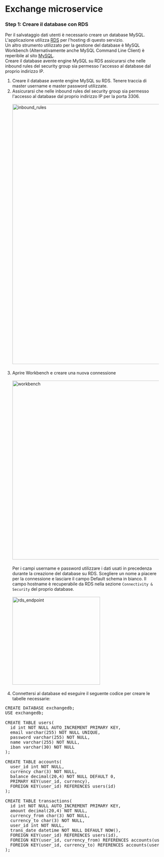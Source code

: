 
# Exchange microservice

### Step 1: Creare il database con RDS

Per il salvataggio dati utenti è necessario creare un database MySQL. L'applicazione utilizza [RDS](https://us-east-2.console.aws.amazon.com/rds/home) per l'hosting di questo servizio. <br>
Un altro strumento utilizzato per la gestione del database è MySQL Workbench (Alternativamente anche MySQL Command Line Client) è reperibile al sito [MySQL](https://dev.mysql.com/downloads/). <br>
Creare il database avente engine MySQL su RDS assicurarsi che nelle inbound rules del security group sia permesso l'accesso al database dal proprio indirizzo IP. <br>

<ol>
  <li> Creare il database avente engine MySQL su RDS. Tenere traccia di master username e master password utilizzate. </li>
  <li> Assicurarsi che nelle inbound rules del security group sia permesso l'accesso al database dal proprio indirizzo IP per la porta 3306. 
    <br>
    <br>
    <img width="850" alt="inbound_rules" src="https://user-images.githubusercontent.com/82449626/132405072-16fe8a1e-3714-48aa-bb82-037342c262d8.png">
    <br>
    <br>
  </li>
  <li> Aprire Workbench e creare una nuova connessione 
    <br>
    <br>
    <img width="585" alt="workbench" src="https://user-images.githubusercontent.com/82449626/132406617-34928e4b-9e33-4599-8117-543c4e3e376a.png"> 
    <br>
    <br>
       Per i campi username e password utilizzare i dati usati in precedenza durante la creazione del database su RDS. Scegliere un nome a piacere per la connessione e lasciare il campo Default schema in bianco. Il campo hostname è recuperabile da RDS nella sezione <code>Connectivity & Security</code> del proprio database.
    <br>
    <br>
    <img width="287" alt="rds_endpoint" src="https://user-images.githubusercontent.com/82449626/132408340-01c92f9c-9ac8-4d0d-b7e6-b01955c47c23.png">
    <br>
    <br>
  </li>
  <li> Connettersi al database ed eseguire il seguente codice per creare le tabelle necessarie: </li>
</ol>

<pre>
CREATE DATABASE exchangedb;
USE exchangedb;

CREATE TABLE users(
  id int NOT NULL AUTO_INCREMENT PRIMARY KEY,  
  email varchar(255) NOT NULL UNIQUE,  
  password varchar(255) NOT NULL,  
  name varchar(255) NOT NULL,  
  iban varchar(30) NOT NULL  
);  

CREATE TABLE accounts(  
  user_id int NOT NULL,  
  currency char(3) NOT NULL,  
  balance decimal(20,4) NOT NULL DEFAULT 0,  
  PRIMARY KEY(user_id, currency),  
  FOREIGN KEY(user_id) REFERENCES users(id)  
);

CREATE TABLE transactions(  
  id int NOT NULL AUTO_INCREMENT PRIMARY KEY,  
  amount decimal(20,4) NOT NULL,
  currency_from char(3) NOT NULL,  
  currency_to char(3) NOT NULL,  
  user_id int NOT NULL,  
  trans_date datetime NOT NULL DEFAULT NOW(),  
  FOREIGN KEY(user_id) REFERENCES users(id),  
  FOREIGN KEY(user_id, currency_from) REFERENCES accounts(user_id, currency),  
  FOREIGN KEY(user_id, currency_to) REFERENCES accounts(user_id, currency)  
);  
</pre>
